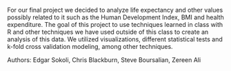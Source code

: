 For our final project we decided to analyze life expectancy and other values possibly related to it such as the Human Development Index, BMI and health expenditure. The goal of this project to use techniques learned in class with R and other techniques we have used outside of this class to create an analysis of this data. We utilized visualizations, different statistical tests and k-fold cross validation modeling, among other techniques.

 
Authors:
Edgar Sokoli,
Chris Blackburn,
Steve Boursalian,
Zereen Ali
